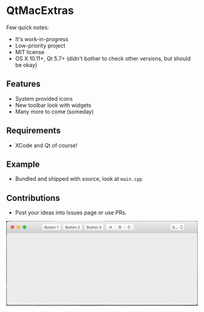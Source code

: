 # QtMacExtras

Few quick notes:

 - It's work-in-progress
 - Low-priority project
 - MIT license
 - OS X 10.11+, Qt 5.7+ (didn't bother to check other versions, but should be okay)
 
## Features

 - System provided icons 
 - New toolbar look with widgets
 - Many more to come (someday)
 
## Requirements
 - XCode and Qt of course!

## Example
 - Bundled and shipped with source, look at ```main.cpp``` 

## Contributions
 - Post your ideas into Issues page or use PRs.
 
 ![Demo image](./doc/FirstDemo.png)